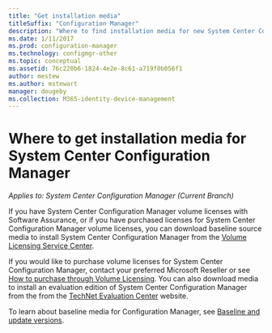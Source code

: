 ```yaml
---
title: "Get installation media"
titleSuffix: "Configuration Manager"
description: "Where to find installation media for new System Center Configuration Manager installations."
ms.date: 1/11/2017
ms.prod: configuration-manager
ms.technology: configmgr-other
ms.topic: conceptual
ms.assetid: 76c220b6-1824-4e2e-8c61-a719f0b056f1
author: mestew
ms.author: mstewart
manager: dougeby
ms.collection: M365-identity-device-management
---
```

# Where to get installation media for System Center Configuration Manager

*Applies to: System Center Configuration Manager (Current Branch)*

If you have System Center Configuration Manager volume licenses with Software Assurance, or if you have purchased licenses for System Center Configuration Manager volume licenses, you can download baseline source media to install System Center Configuration Manager from the [Volume Licensing Service Center](https://www.microsoft.com/Licensing/servicecenter/default.aspx).   

If you would like to purchase volume licenses for System Center Configuration Manager, contact your preferred Microsoft Reseller or see [How to purchase through Volume Licensing]( https://www.microsoft.com/Licensing/how-to-buy/how-to-buy.aspx). You can also download media to install an evaluation edition of System Center Configuration Manager from the from the [TechNet Evaluation Center]( https://www.microsoft.com/en-us/evalcenter/evaluate-system-center-configuration-manager-and-endpoint-protection) website.

To learn about baseline media for Configuration Manager, see [Baseline and update versions](/sccm/core/servers/manage/updates#bkmk_Baselines).

